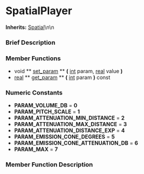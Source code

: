 #  SpatialPlayer  
**Inherits:** [Spatial](class_spatial)\\n\\n
###  Brief Description  


###  Member Functions 
  * void  ** [set_param](#set_param) **  **(** [int](class_int) param, [real](class_real) value  **)**
  * [real](class_real)  ** [get_param](#get_param) **  **(** [int](class_int) param  **)** const

###  Numeric Constants  
  * **PARAM_VOLUME_DB** = **0**
  * **PARAM_PITCH_SCALE** = **1**
  * **PARAM_ATTENUATION_MIN_DISTANCE** = **2**
  * **PARAM_ATTENUATION_MAX_DISTANCE** = **3**
  * **PARAM_ATTENUATION_DISTANCE_EXP** = **4**
  * **PARAM_EMISSION_CONE_DEGREES** = **5**
  * **PARAM_EMISSION_CONE_ATTENUATION_DB** = **6**
  * **PARAM_MAX** = **7**

###  Member Function Description  
